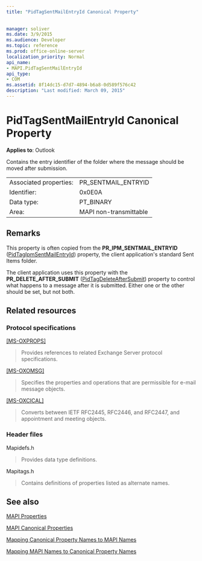 ```yaml
---
title: "PidTagSentMailEntryId Canonical Property"
 
 
manager: soliver
ms.date: 3/9/2015
ms.audience: Developer
ms.topic: reference
ms.prod: office-online-server
localization_priority: Normal
api_name:
- MAPI.PidTagSentMailEntryId
api_type:
- COM
ms.assetid: 8f14dc15-d7d7-4894-b6a8-0d589f576c42
description: "Last modified: March 09, 2015"
---
```


# PidTagSentMailEntryId Canonical Property

  
  
**Applies to**: Outlook 
  
Contains the entry identifier of the folder where the message should be moved after submission.
  
|||
|:-----|:-----|
|Associated properties:  <br/> |PR_SENTMAIL_ENTRYID  <br/> |
|Identifier:  <br/> |0x0E0A  <br/> |
|Data type:  <br/> |PT_BINARY  <br/> |
|Area:  <br/> |MAPI non-transmittable  <br/> |
   
## Remarks

This property is often copied from the **PR_IPM_SENTMAIL_ENTRYID** ([PidTagIpmSentMailEntryId](pidtagipmsentmailentryid-canonical-property.md)) property, the client application's standard Sent Items folder.
  
The client application uses this property with the **PR_DELETE_AFTER_SUBMIT** ([PidTagDeleteAfterSubmit](pidtagdeleteaftersubmit-canonical-property.md)) property to control what happens to a message after it is submitted. Either one or the other should be set, but not both.
  
## Related resources

### Protocol specifications

[[MS-OXPROPS]](http://msdn.microsoft.com/library/f6ab1613-aefe-447d-a49c-18217230b148%28Office.15%29.aspx)
  
> Provides references to related Exchange Server protocol specifications.
    
[[MS-OXOMSG]](http://msdn.microsoft.com/library/daa9120f-f325-4afb-a738-28f91049ab3c%28Office.15%29.aspx)
  
> Specifies the properties and operations that are permissible for e-mail message objects.
    
[[MS-OXCICAL]](http://msdn.microsoft.com/library/a685a040-5b69-4c84-b084-795113fb4012%28Office.15%29.aspx)
  
> Converts between IETF RFC2445, RFC2446, and RFC2447, and appointment and meeting objects.
    
### Header files

Mapidefs.h
  
> Provides data type definitions.
    
Mapitags.h
  
> Contains definitions of properties listed as alternate names.
    
## See also



[MAPI Properties](mapi-properties.md)
  
[MAPI Canonical Properties](mapi-canonical-properties.md)
  
[Mapping Canonical Property Names to MAPI Names](mapping-canonical-property-names-to-mapi-names.md)
  
[Mapping MAPI Names to Canonical Property Names](mapping-mapi-names-to-canonical-property-names.md)

